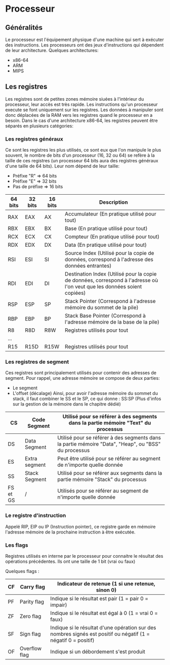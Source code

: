 # Processeur

## Généralités

Le processeur est l'équipement physique d'une machine qui sert à exécuter des instructions.
Les processeurs ont des jeux d'instructions qui dépendent de leur architecture.
Quelques architectures:
- x86-64
- ARM
- MIPS

## Les registres

Les registres sont de petites zones mémoire siuées à l'intérieur du processeur, leur accès est très rapide.
Les instructions qu'un processeur execute se font uniquement sur les registres. Les données à manipuler sont donc déplacées de la RAM vers les registres quand le processeur en a besoin.
Dans le cas d'une architecture x86-64, les registres peuvent être séparés en plusieurs catégories:

### Les registres généraux
Ce sont les registres les plus utilisés, ce sont eux que l'on manipule le plus souvent, le nombre de bits d'un processeur (16, 32 ou 64) se refère à la taille de ces registres (un processeur 64 bits aura des registres généraux d'une taille de 64 bits).
Leur nom dépend de leur taille:
- Préfixe "R" => 64 bits
- Préfixe "E" => 32 bits
- Pas de préfixe => 16 bits

| 64 bits | 32 bits | 16 bits | Description                                                                                                              |
|---------|---------|---------|--------------------------------------------------------------------------------------------------------------------------|
| RAX     | EAX     | AX      | Accumulateur (En pratique utilisé pour tout)                                                                             |
| RBX     | EBX     | BX      | Base (En pratique utilisé pour tout)                                                                                     |
| RCX     | ECX     | CX      | Compteur (En pratique utilisé pour tout)                                                                                 |
| RDX     | EDX     | DX      | Data (En pratique utilisé pour tout)                                                                                     |
| RSI     | ESI     | SI      | Source Index (Utilisé pour la copie de données, correspond à l'adresse des données entrantes)                            |
| RDI     | EDI     | DI      | Destination Index (Utilisé pour la copie de données, correspond à l'adresse où l'on veut que les données soient copiées) |
| RSP     | ESP     | SP      | Stack Pointer (Correspond à l'adresse mémoire du sommet de la pile)                                                      |
| RBP     | EBP     | BP      | Stack Base Pointer (Correspond à l'adresse mémoire de la base de la pile)                                                   |
| R8      | R8D     | R8W     | Registres utilisés pour tout                                                                                             |
| ...     |         |         |                                                                                                                          |
| R15     | R15D    | R15W    | Registres utilisés pour tout                                                                                             |

### Les registres de segment
Ces registres sont principalement utilisés pour contenir des adresses de segment.
Pour rappel, une adresse mémoire se compose de deux parties:
- Le segment
- L'offset (décalage)
Ainsi, pour avoir l'adresse mémoire du sommet du stack, il faut combiner le SS et le SP, ce qui donne : SS:SP
(Plus d'infos sur la gestion de la mémoire dans le chapitre dédié)

| CS | Code Segment  | Utilisé pour se référer à des segments dans la partie mémoire "Text" du processus                   |
|----|---------------|-----------------------------------------------------------------------------------------------------|
| DS | Data Segment  | Utilisé pour se référer à des segments dans la partie mémoire "Data", "Heap", ou "BSS" du processus |
| ES | Extra segment | Peut être utilisé pour se référer au segment de n'importe quelle donnée                             |
| SS | Stack Segment | Utilisé pour se référer aux segments dans la partie mémoire "Stack" du processus                    |
| FS et GS | /       | Utilisés pour se référer au segment de n'importe quelle donnée                                      |

### Le registre d'instruction

Appelé RIP, EIP ou IP (Instruction pointer), ce registre garde en mémoire l'adresse mémoire de la prochaine instruction à être exécutée.

### Les flags
Registres utilisés en interne par le processeur pour connaitre le résultat des opérations précédentes.
Ils ont une taille de 1 bit (vrai ou faux)

Quelques flags :

| CF | Carry flag    | Indicateur de retenue (1 si une retenue, sinon 0)                                                              |
|----|---------------|----------------------------------------------------------------------------------------------------------------|
| PF | Parity flag   | Indique si le résultat est pair (1 = pair 0 = impair)                                                          |
| ZF | Zero flag     | Indique si le résultat est égal à 0 (1 = vrai 0 = faux)                                                        |
| SF | Sign flag     | Indique si le résultat d'une opération sur des nombres signés est positif ou négatif (1 = négatif 0 = positif) |
| OF | Overflow flag | Indique si un débordement s'est produit                                                                        |

## 

